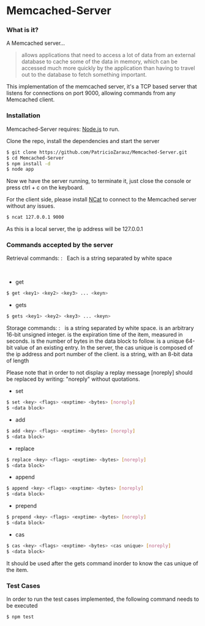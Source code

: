 # Memcached-Server

### What is it?

A Memcached server...

> allows applications that need to access a lot of data from an external database to cache some of the data in memory, which can be accessed much more quickly by the application than having to travel out to the database to fetch something important.

This implementation of the memcached server, it's a TCP based server that listens for connections on port 9000, allowing commands from any Memcached client.

### Installation

Memcached-Server requires: [Node.js](https://nodejs.org/) to run.

Clone the repo, install the dependencies and start the server

```sh
$ git clone https://github.com/PatricioZarauz/Memcached-Server.git
$ cd Memcached-Server
$ npm install -d
$ node app
```

Now we have the server running, to terminate it, just close the console or press ctrl + c on the keyboard.

For the client side, please install [NCat](https://nmap.org/ncat/) to connect to the Memcached server without any issues.

```sh
$ ncat 127.0.0.1 9000
```

As this is a local server, the ip address will be 127.0.0.1

### Commands accepted by the server

Retrieval commands:
: &nbsp;
Each <key> is a string separated by white space

&nbsp;

-   get

```sh
$ get <key1> <key2> <key3> ... <keyn>
```

-   gets

```sh
$ gets <key1> <key2> <key3> ... <keyn>
```

Storage commands:
: &nbsp;
<key> is a string separated by white space.
<flags> is an arbitrary 16-bit unsigned integer.
<exptime> is the expiration time of the item, measured in seconds.
<bytes> is the number of bytes in the data block to follow.
<cas unique> is a unique 64-bit value of an existing entry. In the server, the cas unique is composed of the ip address and port number of the client.
<data block> is a string, with an 8-bit data of length

Please note that in order to not display a replay message [noreply] should be replaced by writing: "noreply" without quotations.

-   set

```sh
$ set <key> <flags> <exptime> <bytes> [noreply]
$ <data block>
```

-   add

```sh
$ add <key> <flags> <exptime> <bytes> [noreply]
$ <data block>
```

-   replace

```sh
$ replace <key> <flags> <exptime> <bytes> [noreply]
$ <data block>
```

-   append

```sh
$ append <key> <flags> <exptime> <bytes> [noreply]
$ <data block>
```

-   prepend

```sh
$ prepend <key> <flags> <exptime> <bytes> [noreply]
$ <data block>
```

-   cas

```sh
$ cas <key> <flags> <exptime> <bytes> <cas unique> [noreply]
$ <data block>
```

It should be used after the gets command inorder to know the cas unique of the item.

### Test Cases

In order to run the test cases implemented, the following command needs to be executed

```sh
$ npm test
```
